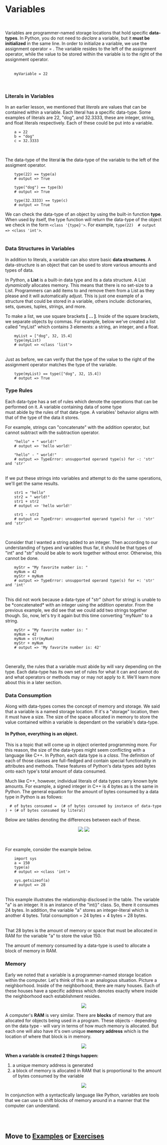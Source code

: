 # Variables
<br>

Variables are programmer-named storage locations that hold specific **data-types**. In Python, you do not need to
*declare* a variable, but it **must be initialized** in the same line. In order to initialize a variable, we use the assignment operator = . The variable resides to the left of
the assignment operator, while the value to be stored within the variable is to the right of the assignment operator.<br><br>

```
    myVariable = 22
```
<br>

### Literals in Variables

In an earlier lesson, we mentioned that *literals* are values that can be contained within a variable. Each literal has a specific data-type. Some examples of literals are 22, "dog",
and 32.3333, these are integer, string, and float literals respectively. Each of these could be put into a variable.<br>

```
    a = 22
    b = "dog"
    c = 32.3333
```
<br>

The data-type of the literal **is** the data-type of the variable to the left of the assigment operator.<br>

```
    type(22) == type(a)
    # output => True
    
    type("dog") == type(b)
    # output => True
    
    type(32.3333) == type(c)
    # output => True
```
We can check the data-type of an object by using the built-in function **type**. When used by itself, the type function will return the data-type of the object we check in
the form ```<class '{type}'>```. For example, ```type(22)  # output => <class 'int'>```.<br><br>

### Data Structures in Variables

In addition to literals, a variable can also store basic **data structures**. A data-structure is an object that can be used to store various amounts and types of data.<br>

In Python, a **List** is a built-in data type and its a data structure. A List *dynamically* allocates memory. This means that there is no set-size to a List. Programmers can
add items to and remove them from a List as they please and it will automatically adjust. This is just one example of a structure that could be stored in a variable, others
include: dictionaries, sets, queues, tuples, strings, and more.<br>

To make a list, we use square brackets **[ ... ]**. Inside of the square brackets, we separate objects by commas. For example, below we've created a list called "myList" which
contains 3 elements: a string, an integer, and a float.<br>

```
    myList = ["dog", 32, 15.4]
    type(myList)
    # output => <class 'list'>
```
<br>
Just as before, we can verify that the type of the value to the right of the assignment operator matches the type of the variable.<br>

```
    type(myList) == type(["dog", 32, 15.4])
    # output => True
```


### Type Rules

Each data-type has a set of rules which denote the operations that can be performed on it. A variable containing data of some type \
must abide by the rules of that data-type. A variables' behavior aligns with that of the type of the data it stores.<br>

For example, strings can "concatenate" with the addition operator, but cannot subtract with the subtraction operator.<br>

```
    "hello" + " world!"
    # output => 'hello world!'
    
    "hello" - " world!"
    # output => TypeError: unsupported operand type(s) for -: 'str' and 'str'

```
<br>
If we put these strings into variables and attempt to do the same operations, we'll get the same results.<br>

```
    str1 = "hello"
    str2 = " world!"
    str1 + str2
    # output => 'hello world!'
    
    str1 - str2
    # output => TypeError: unsupported operand type(s) for -: 'str' and 'str'
```
<br>

Consider that I wanted a string added to an integer. Then according to our understanding of types and variables thus far, it should be that types of "int" and "str"
should be able to work together without error. Otherwise, this cannot be done.<br>

```
    myStr = "My favorite number is: "
    myNum = 42
    myStr + myNum
    # output => TypeError: unsupported operand type(s) for +: 'str' and 'int'
```
<br>
This did not work because a data-type of "str" (short for string) is unable to be *concatenated* with an integer using the addition operator. From the previous example, we
did see that we could add two strings together though. So, now, let's try it again but this time converting "myNum" to a string.<br>

```
    myStr = "My favorite number is: "
    myNum = 42
    myNum = str(myNum)
    myStr + myNum
    # output => 'My favorite number is: 42'
```
<br>

Generally, the rules that a variable must abide by will vary depending on the type. Each data-type has its own set of rules for what it can and cannot do and what operators
or methods may or may not apply to it. We'll learn more about this in a later section.<br>


### Data Consumption

Along with data-types comes the concept of memory and storage. We said that a variable is a named storage location. If it's a "storage" location, then it must have a size. The size
of the space allocated in memory to store the value contained within a variable is dependant on the variable's data-type.<br>

#### In Python, everything is an object. 

This is a topic that will come up in object oriented programming more. For this reason, the size of the data-types might seem conflicting
with a language like C++. In Python, each data type is a *class*. The definition of each of those classes are full-fledged and contain special functionality in attributes
and methods. These features of Python's data types add bytes onto each type's total amount of data consumed.<br>

Much like C++, however, individual literals of data types carry known byte amounts. For example, a signed integer in C++ is 4 bytes as is the same in Python. The general
equation for the amount of bytes consumed by a data type in Python is as follows:<br>

      # of bytes consumed =  (# of bytes consumed by instance of data-type ) + (# of bytes consumed by literal)

Below are tables denoting the differences between each of these.

<p align="center">
  <img src="https://user-images.githubusercontent.com/34849400/105893964-5dbad780-5fd9-11eb-833b-d3ecf836428c.png"\>
  <img src="https://user-images.githubusercontent.com/34849400/105893680-0157b800-5fd9-11eb-88dc-9cb1c3be4b8e.png"\>
</p>
<br>

For example, consider the example below.<br>
```
    import sys
    a = 150
    type(a)
    # output => <class 'int'>
    
    sys.getsizeof(a)
    # output => 28
```
<br>
This example illustrates the relationship disclosed in the table. The variable "a" is an integer. It is an instance of the "int()" class. So, there it consumes 24 bytes. In addition,
the variable "a" stores an integer-literal which is another 4 bytes. Total consumption = 24 bytes + 4 bytes = 28 bytes.<br><br>

That 28 bytes is the amount of memory or space that must be allocated in RAM for the variable "a" to store the value 150.<br>

The amount of memory consumed by a data-type is used to allocate a block of memory in RAM.<br>

### Memory

Early we noted that a variable is a programmer-named storage location within the computer. Let's think of this in an analogous situation. Picture a neighborhood. Inside of the
neighborhood, there are many houses. Each of these houses have a specific address which denotes exactly where inside the neighborhood each establishment resides.<br>

<p align="center">
  <img src="https://user-images.githubusercontent.com/34849400/105895683-6d3b2000-5fdb-11eb-96ea-bb5061a8e759.png"/>
</p>

A computer's **RAM** is very similar. There are **blocks** of memory that are allocated for objects being used in a program. These objects - depending on the data type - will
vary in terms of how much memory is allocated. But each one will also have it's own unique **memory address** which is the location of where that block is in memory.<br>

<p align="center">
  <img src="https://user-images.githubusercontent.com/34849400/105896671-b770d100-5fdc-11eb-9487-3816a9378dfb.png"/>
</p>

**When a variable is created 2 things happen:**
1. a unique memory address is generated
2. a block of memory is allocated in RAM that is proportional to the amount of bytes consumed by the variable

<p align="center">
  <img src="https://user-images.githubusercontent.com/34849400/105873337-fe50cd80-5fc0-11eb-91bd-784b6e3d1099.png"/>
</p>

In conjunction with a syntactically language like Python, variables are tools that we can use to shift blocks of memory around in a manner that the computer can understand.<br>

<br><br>


## Move to [Examples](https://github.com/pekkalacd/Introduction-to-Python/blob/master/Lessons/Variables/EXAMPLES.md) or [Exercises](https://github.com/pekkalacd/Introduction-to-Python/blob/master/Lessons/Variables/EXERCISES.md)

<br>

